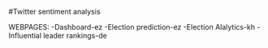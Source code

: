 #Twitter sentiment analysis

WEBPAGES:
-Dashboard-ez
  -Election prediction-ez
    -Election Alalytics-kh
  -Influential leader rankings-de

